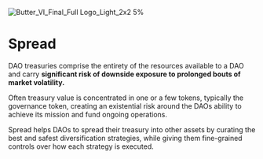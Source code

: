 ![Butter_VI_Final_Full Logo_Light_2x2 5%](https://user-images.githubusercontent.com/1884912/162629474-1a630853-9b88-43db-b38b-08eaf3cfab9c.png)


# Spread

DAO treasuries comprise the entirety of the resources available to a DAO and carry **significant risk of downside exposure to prolonged bouts of market volatility.**

Often treasury value is concentrated in one or a few tokens, typically the governance token, creating an existential risk around the DAOs ability to achieve its mission and fund ongoing operations.

Spread helps DAOs to spread their treasury into other assets by curating the best and safest diversification strategies, while giving them fine-grained controls over how each strategy is executed.
